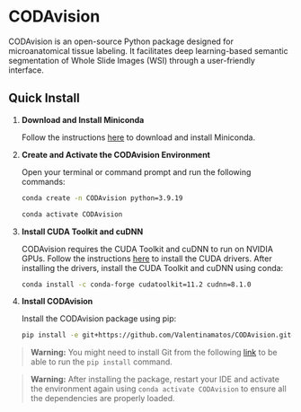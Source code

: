# CODAvision

CODAvision is an open-source Python package designed for microanatomical tissue labeling. It facilitates deep learning-based semantic segmentation of Whole Slide Images (WSI) through a user-friendly interface.

## Quick Install

1. **Download and Install Miniconda**

   Follow the instructions [here](https://docs.anaconda.com/miniconda/) to download and install Miniconda.

2. **Create and Activate the CODAvision Environment**

    Open your terminal or command prompt and run the following commands:
    
    ```sh
    conda create -n CODAvision python=3.9.19
    
    conda activate CODAvision
    ```

3. **Install CUDA Toolkit and cuDNN**
  
    CODAvision requires the CUDA Toolkit and cuDNN to run on NVIDIA GPUs. Follow the instructions [here](https://docs.nvidia.com/cuda/cuda-installation-guide-linux/index.html) to install the CUDA drivers. After installing the drivers, install the CUDA Toolkit and cuDNN using conda:

    ```sh
    conda install -c conda-forge cudatoolkit=11.2 cudnn=8.1.0
    ```

4. **Install CODAvision**
  
    Install the CODAvision package using pip:
    
    ```sh
    pip install -e git+https://github.com/Valentinamatos/CODAvision.git#egg=CODAvision
 > **Warning:** 
> You might need to install Git from the following [link](https://git-scm.com/downloads/win) to be able to run the `pip install` command.

> **Warning:**
> After installing the package, restart your IDE and activate the environment again using `conda activate CODAvision` to ensure all the dependencies are properly loaded.